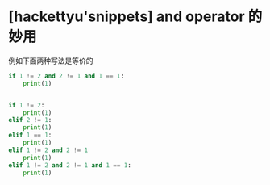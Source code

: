 # [hackettyu'snippets] and operator 的妙用

例如下面两种写法是等价的
```python
if 1 != 2 and 2 != 1 and 1 == 1:
    print(1)


if 1 != 2:
    print(1)
elif 2 != 1:
    print(1)
elif 1 == 1:
    print(1)
elif 1 != 2 and 2 != 1
    print(1)
elif 1 != 2 and 2 != 1 and 1 == 1:
    print(1) 
```
